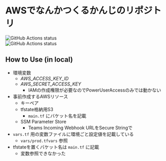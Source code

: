 # AWSでなんかつくるかんじのリポジトリ

![GitHub Actions status](https://github.com/answer-d/modernite/workflows/dev-env.terraform.ci/badge.svg)  
![GitHub Actions status](https://github.com/answer-d/modernite/workflows/dev-env.terraform.cd/badge.svg)  

## How to Use (in local)

- 環境変数
    - *AWS_ACCESS_KEY_ID*
    - *AWS_SECRET_ACCESS_KEY*
        - IAMの作成権限が必要なのでPowerUserAccessのみでは動かない
- 事前作成するAWSリソース
    - キーペア
    - tfstate格納用S3
        - `main.tf` にバケット名を記載
    - SSM Parameter Store
        - Teams Incoming Webhook URLをSecure Stringで
- `vars.tf` 用の変数ファイルに環境ごと設定値を記載している
    - `vars/prod.tfvars` 参照
- tfstateを置くバケット名は `main.tf` に記載
    - 変数参照できなかった

